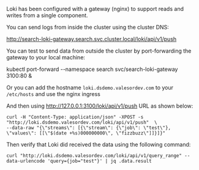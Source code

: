 Loki has been configured with a gateway (nginx) to support reads and writes from a single component.

You can send logs from inside the cluster using the cluster DNS:

http://search-loki-gateway.search.svc.cluster.local/loki/api/v1/push

You can test to send data from outside the cluster by port-forwarding the gateway to your local machine:

  kubectl port-forward --namespace search svc/search-loki-gateway 3100:80 &

Or you can add the hostname `loki.dsdemo.valesordev.com` to your `/etc/hosts` and use the nginx ingress

And then using http://127.0.0.1:3100/loki/api/v1/push URL as shown below:

```
curl -H "Content-Type: application/json" -XPOST -s "http://loki.dsdemo.valesordev.com/loki/api/v1/push"  \
--data-raw "{\"streams\": [{\"stream\": {\"job\": \"test\"}, \"values\": [[\"$(date +%s)000000000\", \"fizzbuzz\"]]}]}"
```

Then verify that Loki did received the data using the following command:

```
curl "http://loki.dsdemo.valesordev.com/loki/api/v1/query_range" --data-urlencode 'query={job="test"}' | jq .data.result
```